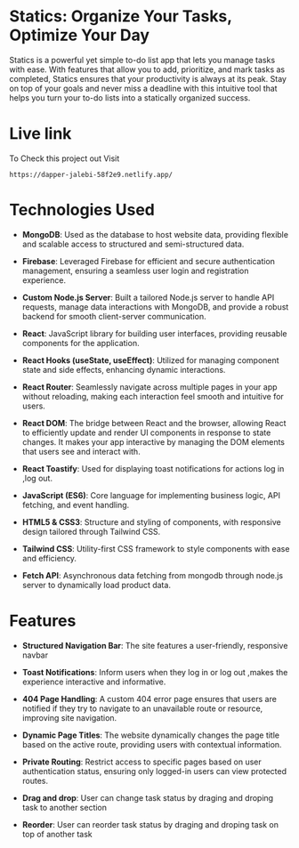 
# Statics: Organize Your Tasks, Optimize Your Day

Statics is a powerful yet simple to-do list app that lets you manage tasks with ease. With features that allow you to add, prioritize, and mark tasks as completed, Statics ensures that your productivity is always at its peak. Stay on top of your goals and never miss a deadline with this intuitive tool that helps you turn your to-do lists into a statically organized success.

# Live link

To Check this project out Visit

```http
https://dapper-jalebi-58f2e9.netlify.app/
```
# Technologies Used

- **MongoDB**: Used as the database to host website data, providing flexible and scalable access to structured and semi-structured data.

- **Firebase**: Leveraged Firebase for efficient and secure authentication management, ensuring a seamless user login and registration experience.


- **Custom Node.js Server**: Built a tailored Node.js server to handle API requests, manage data interactions with MongoDB, and provide a robust backend for smooth client-server communication.

- **React**: JavaScript library for building user interfaces, providing reusable components for the application.

- **React Hooks (useState, useEffect)**: Utilized for managing component state and side effects, enhancing dynamic interactions.

- **React Router**: Seamlessly navigate across multiple pages in your app without reloading, making each interaction feel smooth and intuitive for users.

- **React DOM**: The bridge between React and the browser, allowing React to efficiently update and render UI components in response to state changes. It makes your app interactive by managing the DOM elements that users see and interact with.

- **React Toastify**: Used for displaying toast notifications for actions log in ,log out.

- **JavaScript (ES6)**: Core language for implementing business logic, API fetching, and event handling.

- **HTML5 & CSS3**: Structure and styling of components, with responsive design tailored through Tailwind CSS.

- **Tailwind CSS**: Utility-first CSS framework to style components with ease and efficiency.


- **Fetch API**: Asynchronous data fetching from mongodb through node.js server to dynamically load product data.
# Features
- **Structured Navigation Bar**: The site features a user-friendly, responsive navbar


- **Toast Notifications**: Inform users when they log in or log out ,makes the experience interactive and informative.

- **404 Page Handling**: A custom 404 error page ensures that users are notified if they try to navigate to an unavailable route or resource, improving site navigation.

- **Dynamic Page Titles**: The website dynamically changes the page title based on the active route, providing users with contextual information.

- **Private Routing**: Restrict access to specific pages based on user authentication status, ensuring only logged-in users can view protected routes.
- **Drag and drop**: User can change task status by draging and droping task to another section

- **Reorder**: User can reorder task status by draging and droping task on top of another task


